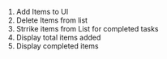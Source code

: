 1. Add Items to UI
2. Delete Items from list
3. Strrike items from List for completed tasks
4. Display total items added
5. Display completed items
